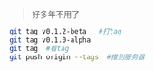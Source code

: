 > 好多年不用了

```sh
git tag v0.1.2-beta   #打tag
git tag v0.1.0-alpha
git tag  #看tag
git push origin --tags  #推到服务器
```

